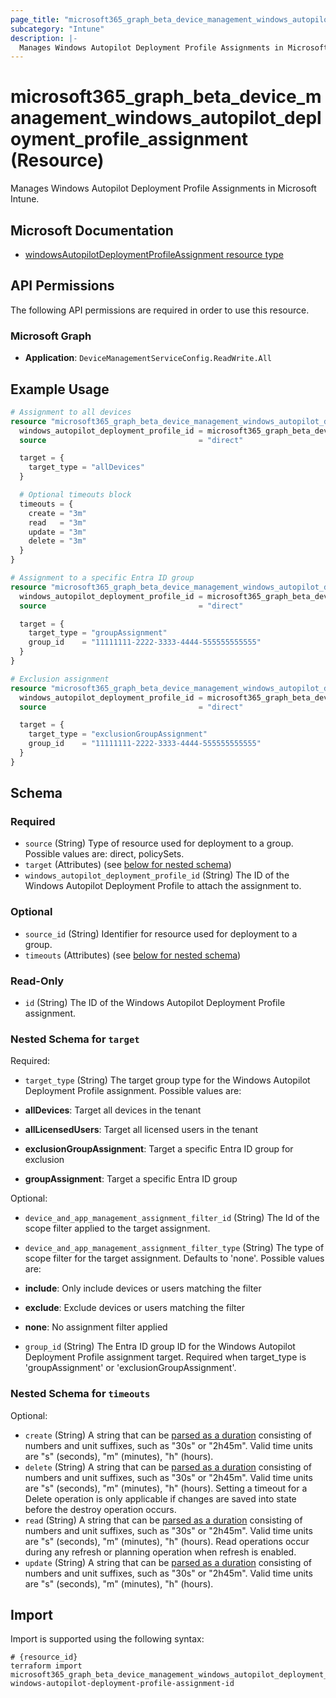 ```yaml
---
page_title: "microsoft365_graph_beta_device_management_windows_autopilot_deployment_profile_assignment Resource - terraform-provider-microsoft365"
subcategory: "Intune"
description: |-
  Manages Windows Autopilot Deployment Profile Assignments in Microsoft Intune.
---
```


# microsoft365_graph_beta_device_management_windows_autopilot_deployment_profile_assignment (Resource)

Manages Windows Autopilot Deployment Profile Assignments in Microsoft Intune.

## Microsoft Documentation

- [windowsAutopilotDeploymentProfileAssignment resource type](https://learn.microsoft.com/en-us/graph/api/resources/intune-enrollment-windowsautopilotdeploymentprofileassignment?view=graph-rest-beta)

## API Permissions

The following API permissions are required in order to use this resource.

### Microsoft Graph

- **Application**: `DeviceManagementServiceConfig.ReadWrite.All`

## Example Usage

```terraform
# Assignment to all devices
resource "microsoft365_graph_beta_device_management_windows_autopilot_deployment_profile_assignment" "all_devices" {
  windows_autopilot_deployment_profile_id = microsoft365_graph_beta_device_management_windows_autopilot_deployment_profile.entra_joined.id
  source                                  = "direct"

  target = {
    target_type = "allDevices"
  }

  # Optional timeouts block
  timeouts = {
    create = "3m"
    read   = "3m"
    update = "3m"
    delete = "3m"
  }
}

# Assignment to a specific Entra ID group
resource "microsoft365_graph_beta_device_management_windows_autopilot_deployment_profile_assignment" "corporate_devices_1" {
  windows_autopilot_deployment_profile_id = microsoft365_graph_beta_device_management_windows_autopilot_deployment_profile.entra_joined.id
  source                                  = "direct"

  target = {
    target_type = "groupAssignment"
    group_id    = "11111111-2222-3333-4444-555555555555"
  }
}

# Exclusion assignment
resource "microsoft365_graph_beta_device_management_windows_autopilot_deployment_profile_assignment" "exclude_group" {
  windows_autopilot_deployment_profile_id = microsoft365_graph_beta_device_management_windows_autopilot_deployment_profile.entra_joined.id
  source                                  = "direct"

  target = {
    target_type = "exclusionGroupAssignment"
    group_id    = "11111111-2222-3333-4444-555555555555"
  }
}
```

<!-- schema generated by tfplugindocs -->
## Schema

### Required

- `source` (String) Type of resource used for deployment to a group. Possible values are: direct, policySets.
- `target` (Attributes) (see [below for nested schema](#nestedatt--target))
- `windows_autopilot_deployment_profile_id` (String) The ID of the Windows Autopilot Deployment Profile to attach the assignment to.

### Optional

- `source_id` (String) Identifier for resource used for deployment to a group.
- `timeouts` (Attributes) (see [below for nested schema](#nestedatt--timeouts))

### Read-Only

- `id` (String) The ID of the Windows Autopilot Deployment Profile assignment.

<a id="nestedatt--target"></a>
### Nested Schema for `target`

Required:

- `target_type` (String) The target group type for the Windows Autopilot Deployment Profile assignment. Possible values are:

- **allDevices**: Target all devices in the tenant
- **allLicensedUsers**: Target all licensed users in the tenant
- **exclusionGroupAssignment**: Target a specific Entra ID group for exclusion
- **groupAssignment**: Target a specific Entra ID group

Optional:

- `device_and_app_management_assignment_filter_id` (String) The Id of the scope filter applied to the target assignment.
- `device_and_app_management_assignment_filter_type` (String) The type of scope filter for the target assignment. Defaults to 'none'. Possible values are:

- **include**: Only include devices or users matching the filter
- **exclude**: Exclude devices or users matching the filter
- **none**: No assignment filter applied
- `group_id` (String) The Entra ID group ID for the Windows Autopilot Deployment Profile assignment target. Required when target_type is 'groupAssignment' or 'exclusionGroupAssignment'.


<a id="nestedatt--timeouts"></a>
### Nested Schema for `timeouts`

Optional:

- `create` (String) A string that can be [parsed as a duration](https://pkg.go.dev/time#ParseDuration) consisting of numbers and unit suffixes, such as "30s" or "2h45m". Valid time units are "s" (seconds), "m" (minutes), "h" (hours).
- `delete` (String) A string that can be [parsed as a duration](https://pkg.go.dev/time#ParseDuration) consisting of numbers and unit suffixes, such as "30s" or "2h45m". Valid time units are "s" (seconds), "m" (minutes), "h" (hours). Setting a timeout for a Delete operation is only applicable if changes are saved into state before the destroy operation occurs.
- `read` (String) A string that can be [parsed as a duration](https://pkg.go.dev/time#ParseDuration) consisting of numbers and unit suffixes, such as "30s" or "2h45m". Valid time units are "s" (seconds), "m" (minutes), "h" (hours). Read operations occur during any refresh or planning operation when refresh is enabled.
- `update` (String) A string that can be [parsed as a duration](https://pkg.go.dev/time#ParseDuration) consisting of numbers and unit suffixes, such as "30s" or "2h45m". Valid time units are "s" (seconds), "m" (minutes), "h" (hours).

## Import

Import is supported using the following syntax:

```shell
# {resource_id}
terraform import microsoft365_graph_beta_device_management_windows_autopilot_deployment_profile_assignment.example windows-autopilot-deployment-profile-assignment-id
```